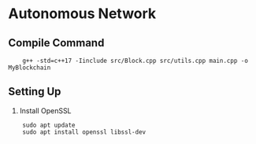# Autonomous Network

## Compile Command

```shell
    g++ -std=c++17 -Iinclude src/Block.cpp src/utils.cpp main.cpp -o MyBlockchain
```

## Setting Up

1. Install OpenSSL

```shell
    sudo apt update
    sudo apt install openssl libssl-dev
```